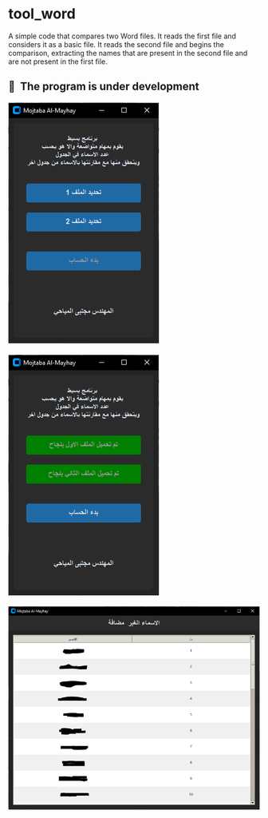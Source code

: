 # tool_word
A simple code that compares two Word files. It reads the first file and considers it as a basic file. It reads the second file and begins the comparison, extracting the names that are present in the second file and are not present in the first file.

## 🚀&nbsp; The program is under development

####          
![](https://github.com/mojtaba-almayhay/tool_word/blob/main/screens/Capture1.PNG)
####

####          
![](https://github.com/mojtaba-almayhay/tool_word/blob/main/screens/Capture2.PNG)
####

####          
![](https://github.com/mojtaba-almayhay/tool_word/blob/main/screens/Capture3.PNG)
####

